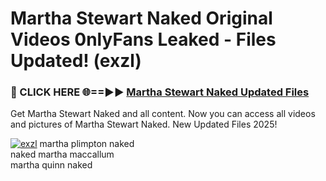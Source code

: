# Martha Stewart Naked Original Videos 0nlyFans Leaked - Files Updated! (exzl)

<h3>🔴 CLICK HERE 🌐==►► <a href="https://tinyurl.com/yckcrads" rel="nofollow">Martha Stewart Naked Updated Files</a></h3>

Get Martha Stewart Naked and all content. Now you can access all videos and pictures of Martha Stewart Naked. New Updated Files 2025!

[![exzl](https://i.imgur.com/hpKpOFt.gif)](https://tinyurl.com/yckcrads)
martha plimpton naked<br>
naked martha maccallum<br>
martha quinn naked